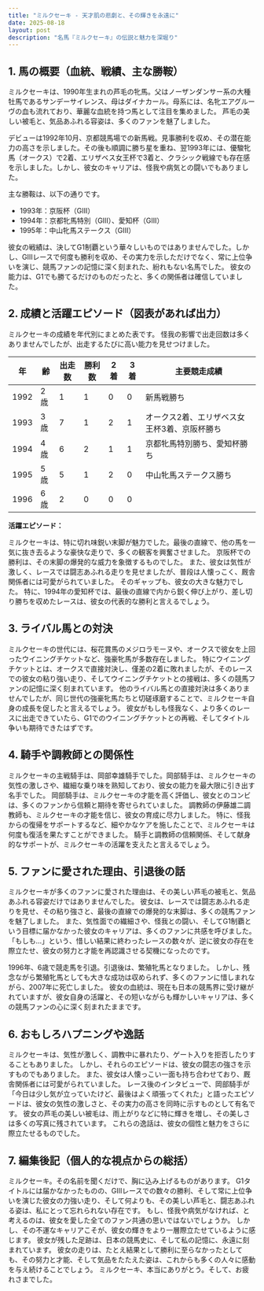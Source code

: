 ```yaml
---
title: "ミルクセーキ - 天才肌の悲劇と、その輝きを永遠に"
date: 2025-08-18
layout: post
description: "名馬『ミルクセーキ』の伝説と魅力を深堀り"
---
```


## 1. 馬の概要（血統、戦績、主な勝鞍）

ミルクセーキは、1990年生まれの芦毛の牝馬。父はノーザンダンサー系の大種牡馬であるサンデーサイレンス、母はダイナカール。母系には、名牝エアグルーヴの血も流れており、華麗な血統を持つ馬として注目を集めました。  芦毛の美しい被毛と、気品あふれる容姿は、多くのファンを魅了しました。

デビューは1992年10月、京都競馬場での新馬戦。見事勝利を収め、その潜在能力の高さを示しました。その後も順調に勝ち星を重ね、翌1993年には、優駿牝馬（オークス）で2着、エリザベス女王杯で3着と、クラシック戦線でも存在感を示しました。しかし、彼女のキャリアは、怪我や病気との闘いでもありました。

主な勝鞍は、以下の通りです。

* 1993年：京阪杯（GIII）
* 1994年：京都牝馬特別（GIII）、愛知杯（GIII）
* 1995年：中山牝馬ステークス（GIII）


彼女の戦績は、決してG1制覇という華々しいものではありませんでした。しかし、GIIIレースで何度も勝利を収め、その実力を示しただけでなく、常に上位争いを演じ、競馬ファンの記憶に深く刻まれた、紛れもない名馬でした。  彼女の能力は、G1でも勝てるだけのものだったと、多くの関係者は確信していました。


## 2. 成績と活躍エピソード（図表があれば出力）

ミルクセーキの成績を年代別にまとめた表です。  怪我の影響で出走回数は多くありませんでしたが、出走するたびに高い能力を見せつけました。

| 年 | 齢 | 出走数 | 勝利数 | 2着 | 3着 | 主要競走成績 |
|---|---|---|---|---|---|---|
| 1992 | 2歳 | 1 | 1 | 0 | 0 | 新馬戦勝ち |
| 1993 | 3歳 | 7 | 1 | 2 | 1 | オークス2着、エリザベス女王杯3着、京阪杯勝ち |
| 1994 | 4歳 | 6 | 2 | 1 | 1 | 京都牝馬特別勝ち、愛知杯勝ち |
| 1995 | 5歳 | 5 | 1 | 2 | 0 | 中山牝馬ステークス勝ち |
| 1996 | 6歳 | 2 | 0 | 0 | 0 |  |


**活躍エピソード：**

ミルクセーキは、特に切れ味鋭い末脚が魅力でした。最後の直線で、他の馬を一気に抜き去るような豪快な走りで、多くの観客を興奮させました。  京阪杯での勝利は、その末脚の爆発的な威力を象徴するものでした。  また、彼女は気性が激しく、レースでは闘志あふれる走りを見せましたが、普段は人懐っこく、厩舎関係者には可愛がられていました。  そのギャップも、彼女の大きな魅力でした。  特に、1994年の愛知杯では、最後の直線で内から鋭く伸び上がり、差し切り勝ちを収めたレースは、彼女の代表的な勝利と言えるでしょう。


## 3. ライバル馬との対決

ミルクセーキの世代には、桜花賞馬のメジロラモーヌや、オークスで彼女を上回ったウイニングチケットなど、強豪牝馬が多数存在しました。  特にウイニングチケットとは、オークスで直接対決し、僅差の2着に敗れましたが、そのレースでの彼女の粘り強い走り、そしてウイニングチケットとの接戦は、多くの競馬ファンの記憶に深く刻まれています。  他のライバル馬との直接対決は多くありませんでしたが、同じ世代の強豪牝馬たちと切磋琢磨することで、ミルクセーキ自身の成長を促したと言えるでしょう。  彼女がもしも怪我なく、より多くのレースに出走できていたら、G1でのウイニングチケットとの再戦、そしてタイトル争いも期待できたはずです。


## 4. 騎手や調教師との関係性

ミルクセーキの主戦騎手は、岡部幸雄騎手でした。岡部騎手は、ミルクセーキの気性の激しさや、繊細な乗り味を熟知しており、彼女の能力を最大限に引き出す名手でした。  岡部騎手は、ミルクセーキの才能を高く評価し、彼女とのコンビは、多くのファンから信頼と期待を寄せられていました。  調教師の伊藤雄二調教師も、ミルクセーキの才能を信じ、彼女の育成に尽力しました。  特に、怪我からの復帰をサポートするなど、細やかなケアを施したことで、ミルクセーキは何度も復活を果たすことができました。  騎手と調教師の信頼関係、そして献身的なサポートが、ミルクセーキの活躍を支えたと言えるでしょう。


## 5. ファンに愛された理由、引退後の話

ミルクセーキが多くのファンに愛された理由は、その美しい芦毛の被毛と、気品あふれる容姿だけではありませんでした。  彼女は、レースでは闘志あふれる走りを見せ、その粘り強さと、最後の直線での爆発的な末脚は、多くの競馬ファンを魅了しました。  また、気性面での繊細さや、怪我との闘い、そしてG1制覇という目標に届かなかった彼女のキャリアは、多くのファンに共感を呼びました。  「もしも…」という、惜しい結果に終わったレースの数々が、逆に彼女の存在を際立たせ、彼女の努力と才能を再認識させる契機になったのです。

1996年、6歳で競走馬を引退。引退後は、繁殖牝馬となりました。  しかし、残念ながら繁殖牝馬としても大きな成功は収められず、多くのファンに惜しまれながら、2007年に死亡しました。  彼女の血統は、現在も日本の競馬界に受け継がれていますが、彼女自身の活躍と、その短いながらも輝かしいキャリアは、多くの競馬ファンの心に深く刻まれたままです。


## 6. おもしろハプニングや逸話

ミルクセーキは、気性が激しく、調教中に暴れたり、ゲート入りを拒否したりすることもありました。  しかし、それらのエピソードは、彼女の闘志の強さを示すものでもありました。  また、彼女は人懐っこい一面も持ち合わせており、厩舎関係者には可愛がられていました。  レース後のインタビューで、岡部騎手が「今日は少し気が立っていたけど、最後はよく頑張ってくれた」と語ったエピソードは、彼女の気性の激しさと、その実力の高さを同時に示すものとして有名です。  彼女の芦毛の美しい被毛は、雨上がりなどに特に輝きを増し、その美しさは多くの写真に残されています。  これらの逸話は、彼女の個性と魅力をさらに際立たせるものでした。


## 7. 編集後記（個人的な視点からの総括）

ミルクセーキ。その名前を聞くだけで、胸に込み上げるものがあります。  G1タイトルには届かなかったものの、GIIIレースでの数々の勝利、そして常に上位争いを演じた彼女の力強い走り、そして何よりも、その美しい芦毛と、闘志あふれる姿は、私にとって忘れられない存在です。  もし、怪我や病気がなければ、と考えるのは、彼女を愛した全てのファン共通の思いではないでしょうか。  しかし、その不運なキャリアこそが、彼女の輝きをより一層際立たせているように感じます。  彼女が残した足跡は、日本の競馬史に、そして私の記憶に、永遠に刻まれています。  彼女の走りは、たとえ結果として勝利に至らなかったとしても、その努力と才能、そして気品をたたえた姿は、これからも多くの人々に感動を与え続けることでしょう。  ミルクセーキ、本当にありがとう。そして、お疲れさまでした。
